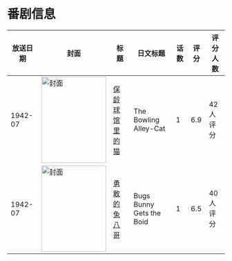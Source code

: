 # 番剧信息

|放送日期|封面|标题|日文标题|话数|评分|评分人数|
|---|---|---|---|---|---|---|
|1942-07|<img src="//lain.bgm.tv/pic/cover/c/e3/21/262578_JP8kb.jpg" alt="封面" style="width:150px;height:200px;object-fit:cover;">|[保龄球馆里的猫](https://bangumi.tv/subject/262578)|The Bowling Alley-Cat|1|6.9|42人评分|
|1942-07|<img src="//lain.bgm.tv/pic/cover/c/8b/8d/36121_DbsoE.jpg" alt="封面" style="width:150px;height:200px;object-fit:cover;">|[勇敢的兔八哥](https://bangumi.tv/subject/36121)|Bugs Bunny Gets the Boid|1|6.5|40人评分|
